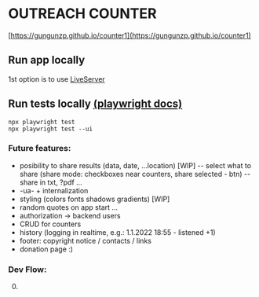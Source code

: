 # OUTREACH COUNTER
[https://gungunzp.github.io/counter1](https://gungunzp.github.io/counter1)


## Run app locally
1st option is to use [LiveServer](https://marketplace.visualstudio.com/items?itemName=ritwickdey.LiveServer)

## Run tests locally [(playwright docs)](https://playwright.dev/docs/running-tests)
```
npx playwright test
npx playwright test --ui
```



### Future features:
- posibility to share results (data, date, ...location) [WIP]
-- select what to share (share mode: checkboxes near counters, share selected - btn)
-- share in txt, ?pdf ...
- -ua- + internalization
- styling (colors fonts shadows gradients) [WIP]
- random quotes on app start ...
- authorization -> backend users
- CRUD for counters
- history (logging in realtime, e.g.: 1.1.2022 18:55 - listened +1)
- footer: copyright notice / contacts / links
- donation page :)

### Dev Flow:
0. <template> ...
1. add gulp -> scss
2. move to react...
3. mobile app (React Native)
4. -font awesome- +icomoon
5. unique id-s for counters instead of names

#### Ideas:
- on increase btn long tap
- possibility to add comment about the person (name and so on...)
- quotes functionality:
-- save quotes (bookmark icon at the top right corner)
-- quotes history w/ dates (if the user didn't have time to save it)
-- custom quotes (quotes 'playlist' CRUD) [particular one every time, my all randomly, my & random, random, ...]

#### DONE:
- -store results in localStorage (reset btn + confirm window)-


#### fonts to try
https://fonts.google.com/specimen/Neucha?category=Handwriting
https://fonts.google.com/specimen/Rancho?category=Handwriting
https://fonts.google.com/specimen/Delius?category=Handwriting
https://fonts.google.com/specimen/Patrick+Hand+SC?category=Handwriting
https://fonts.google.com/specimen/Walter+Turncoat?category=Handwriting
https://fonts.google.com/specimen/Delius+Swash+Caps?category=Handwriting
https://fonts.google.com/specimen/Gamja+Flower?category=Handwriting


https://fonts.google.com/?category=Sans+Serif,Display,Monospace&subset=cyrillic-ext

https://fonts.google.com/specimen/Alumni+Sans?category=Sans+Serif,Display,Monospace&subset=cyrillic-ext
https://fonts.google.com/specimen/Source+Sans+3?category=Sans+Serif,Display,Monospace&subset=cyrillic-ext
https://fonts.google.com/specimen/Scada?category=Sans+Serif,Display,Monospace&subset=cyrillic-ext
https://fonts.google.com/specimen/Jura?category=Sans+Serif,Display,Monospace&subset=cyrillic-ext
https://fonts.google.com/specimen/Alegreya+Sans+SC?category=Sans+Serif,Display,Monospace&subset=cyrillic-ext
https://fonts.google.com/specimen/Ubuntu+Mono?category=Sans+Serif,Display,Monospace&subset=cyrillic-ext
https://fonts.google.com/specimen/Fira+Sans+Extra+Condensed?category=Sans+Serif,Display,Monospace&subset=cyrillic-ext
https://fonts.google.com/specimen/Cuprum?category=Sans+Serif,Display,Monospace&subset=cyrillic-ext
https://fonts.google.com/specimen/Philosopher?category=Sans+Serif,Display,Monospace&subset=cyrillic-ext
https://fonts.google.com/specimen/Ubuntu+Condensed?category=Sans+Serif,Display,Monospace&subset=cyrillic-ext
https://fonts.google.com/specimen/Alegreya+Sans?category=Sans+Serif,Display,Monospace&subset=cyrillic-ext
https://fonts.google.com/specimen/Play?category=Sans+Serif,Display,Monospace&subset=cyrillic-ext
